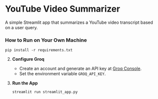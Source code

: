 
# YouTube Video Summarizer

A simple Streamlit app that summarizes a YouTube video transcript based on a user query.

### How to Run on Your Own Machine

   ```
   pip install -r requirements.txt
   ```

2. **Configure Groq**

   - Create an account and generate an API key at [Groq Console](https://console.groq.com/keys).
   - Set the environment variable `GROQ_API_KEY`.

3. **Run the App**

   ```bash
   streamlit run streamlit_app.py
   ```
